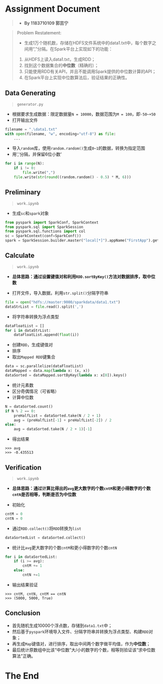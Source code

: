 # Assignment Document

> - **By 1183710109 郭茁宁**

> Problem Restatement:
>
> - 生成1万个随机数，存储在HDFS文件系统中的data1.txt中，每个数字之间用“,”分隔。在Spark平台上实现如下的功能：
> 1. 从HDFS上读入data1.txt，生成RDD；
> 2. 找到这个数据集合的**中位数**（精确的）；
> 3. 只能使用RDD有关API，并且不能调用Spark提供的中位数计算的API；
> 4. 在Spark平台上实现中位数算法后，验证结果的正确性。

## Data Generating

> `generator.py`

- 根据要求生成数据：限定数据量`N = 10000`，数据范围为`M = 100`，即`-50~+50`
- 打开输出文件

```python
filename = ".\data1.txt"
with open(filename, "w", encoding="utf-8") as file:
	...
```

- 导入`random`库，使用`random.random()`生成`0~1`的数据，转换为指定范围
- 用','分隔，并保留6位小数'

```python
for i in range(N):
	if i != 0:
		file.write(",")
	file.write(str(round((random.random() - 0.5) * M, 6)))
```

## Preliminary

> `work.ipynb`

- 生成`sc`和`spark`对象

```python
from pyspark import SparkConf, SparkContext
from pyspark.sql import SparkSession
from pyspark.sql.functions import col
sc = SparkContext(conf=SparkConf())
spark = SparkSession.builder.master("local[*]").appName("FirstApp").getOrCreate()
```

## Calculate

> `work.ipynb`

- **总体思路：通过设置键值对和利用`RDD.sortByKey()`方法对数据排序，取中位数**

- 打开文件，导入数据，利用`str.split()`分隔字符串

```python
file = open("hdfs://master:9000/sparkdata/data1.txt")
dataStrList = file.read().split(',')
```

- 将字符串转换为浮点类型

```python
dataFloatList = []
for i in dataStrList:
    dataFloatList.append(float(i))
```

- 创建`RDD`，生成键值对
- 排序
- 取出`Mapped RDD`键集合

```python
data = sc.parallelize(dataFloatList)
dataMapped = data.map(lambda x: (x, x))
dataSorted = dataMapped.sortByKey(lambda x: x[0]).keys()
```

- 统计元素数
- 区分奇偶情况（可省略）
- 计算中位数

```python
N = dataSorted.count()
if N % 2 == 0:
    preHalfList = dataSorted.take(N / 2 + 1)
    avg = (preHalfList[-1] + preHalfList[-2]) / 2
else:
    avg = dataSorted.take(N / 2 + 1)[-1]
```

- 得出结果

```console
>>> avg
>>> -0.435513
```

## Verification

> `work.ipynb`

- **总体思路：通过计算比得出的`avg`更大数字的个数`cntM`和更小得数字的个数`cntN`是否相等，判断是否为中位数**

- 初始化

```python
cntM = 0
cntN = 0
```

- 通过`RDD.collect()`将`RDD`转换为`list`

```python
dataSortedList = dataSorted.collect()
```

- 统计比`avg`更大数字的个数`cntM`和更小得数字的个数`cntN`

```python
for i in dataSortedList:
    if (i >= avg):
        cntM += 1
    else:
        cntN +=1
```

- 输出结果验证

```console
>>> cntM, cntN, cntM == cntN
>>> (5000, 5000, True)
```

## Conclusion

- 首先随机生成10000个浮点数，存储到`data1.txt`中；
- 然后基于`pyspark`环境导入文件、分隔字符串并转换为浮点类型、构建`RDD`对象；
- 再生成`Map`键值对，进行排序，取出中间两个数字做平均值，作为**中位数**；
- 最后统计原数组中比该“中位数”大/小的数字的个数，相等则验证该“求中位数算法”正确。

# The End